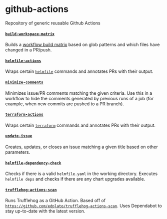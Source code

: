 # github-actions

Repository of generic reusable Github Actions

#### [`build-workspace-matrix`](build-workspace-matrix)

Builds a [workflow build matrix](https://docs.github.com/en/actions/configuring-and-managing-workflows/configuring-a-workflow#configuring-a-build-matrix) based on glob patterns and which files have changed in a PR/push.

#### [`helmfile-actions`](helmfile-actions)

Wraps certain [`helmfile`](https://github.com/roboll/helmfile) commands and annotates PRs with their output.

#### [`minimize-comments`](minimize-comments)

Minimizes issue/PR comments matching the given criteria. Use this in a workflow to hide the comments generated by previous runs of a job (for example, when new commits are pushed to a PR branch).

#### [`terraform-actions`](terraform-actions)

Wraps certain [`terraform`](https://www.terraform.io/docs/commands/index.html) commands and annotates PRs with their output.

#### [`update-issue`](update-issue)

Creates, updates, or closes an issue matching a given title based on other parameters.

#### [`helmfile-dependency-check`](helmfile-dependency-check)

Checks if there is a valid `helmfile.yaml` in the working directory. Executes `helmfile deps` and checks if there are any chart upgrades available.

#### [`trufflehog-actions-scan`](trufflehog-actions-scan)

Runs Trufflehog as a GitHub Action.  Based off of [`https://github.com/edplato/trufflehog-actions-scan`](https://github.com/edplato/trufflehog-actions-scan).  Uses Dependabot to stay up-to-date with the latest version.
